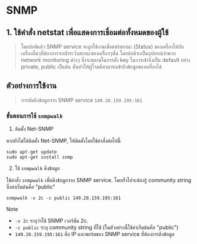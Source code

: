 # SNMP

## 1. ใช้คำสั่ง netstat เพื่อแสดงการเชื่อมต่อทั้งหมดของผู้ใช้ 

> โดยปกติแล้ว SNMP service จะถูกใช้งานเพื่อแชร์สถานะ (Status) ของเครื่องให้กับเครื่องอื่นๆที่ต้องการจะเฝ้าระวังสถานะของเครื่องๆนั้น โดยปกติจะเป็นอุปกรณ์จำพวก network monitoring ต่างๆ ซึ่งจะพลาดในการตั้ง key ในการเข้าถึงเป็น default อย่าง private, public เป็นต้น นั่นทำให้ผู้โจมตีสามารถเข้าถึงข้อมูลของเครื่องได้

## ตัวอย่างการใช้งาน

> การหัดดึงข้อมูลจาก SNMP service `149.28.159.195:161`

### ขั้นตอนการใช้ `snmpwalk`

1. ติดตั้ง Net-SNMP
   
  หากยังไม่ได้ติดตั้ง Net-SNMP, ให้ติดตั้งโดยใช้คำสั่งต่อไปนี้

```
sudo apt-get update
sudo apt-get install snmp
```

2. ใช้ `snmpwalk` ดึงข้อมูล

  ใช้คำสั่ง `snmpwalk` เพื่อดึงข้อมูลจาก SNMP service. โดยทั่วไปจะต้องรู้ community string ซึ่งค่าเริ่มต้นคือ "public"

```
snmpwalk -v 2c -c public 149.28.159.195:161
```

> [!NOTE]
> - `-v 2c` ระบุว่าใช้ SNMP เวอร์ชัน 2c.
> - `-c public` ระบุ community string ที่ใช้ (ในตัวอย่างนี้ใช้ค่าเริ่มต้นคือ "public")
> - `149.28.159.195:161` คือ IP และพอร์ตของ SNMP service ที่ต้องการดึงข้อมูล
